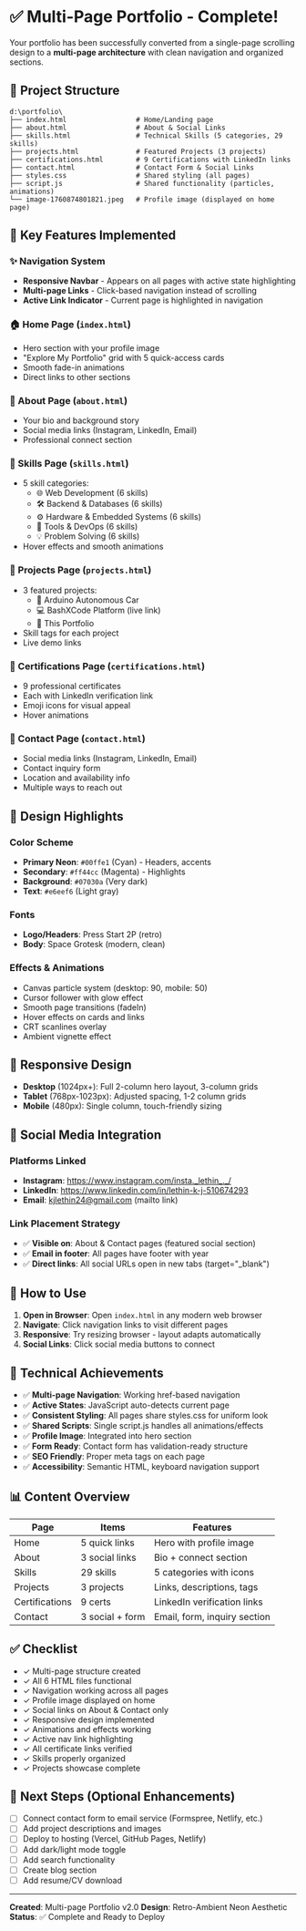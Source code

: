 # ✅ Multi-Page Portfolio - Complete!

Your portfolio has been successfully converted from a single-page scrolling design to a **multi-page architecture** with clean navigation and organized sections.

## 📁 Project Structure

```
d:\portfolio\
├── index.html                 # Home/Landing page
├── about.html                 # About & Social Links
├── skills.html                # Technical Skills (5 categories, 29 skills)
├── projects.html              # Featured Projects (3 projects)
├── certifications.html        # 9 Certifications with LinkedIn links
├── contact.html               # Contact Form & Social Links
├── styles.css                 # Shared styling (all pages)
├── script.js                  # Shared functionality (particles, animations)
└── image-1760874801821.jpeg   # Profile image (displayed on home page)
```

## 🎯 Key Features Implemented

### ✨ Navigation System
- **Responsive Navbar** - Appears on all pages with active state highlighting
- **Multi-page Links** - Click-based navigation instead of scrolling
- **Active Link Indicator** - Current page is highlighted in navigation

### 🏠 Home Page (`index.html`)
- Hero section with your profile image
- "Explore My Portfolio" grid with 5 quick-access cards
- Smooth fade-in animations
- Direct links to other sections

### 👤 About Page (`about.html`)
- Your bio and background story
- Social media links (Instagram, LinkedIn, Email)
- Professional connect section

### 🎯 Skills Page (`skills.html`)
- 5 skill categories:
  - 🌐 Web Development (6 skills)
  - 🛠️ Backend & Databases (6 skills)
  - ⚙️ Hardware & Embedded Systems (6 skills)
  - 🚀 Tools & DevOps (6 skills)
  - 💡 Problem Solving (6 skills)
- Hover effects and smooth animations

### 🚀 Projects Page (`projects.html`)
- 3 featured projects:
  - 🚗 Arduino Autonomous Car
  - 💻 BashXCode Platform (live link)
  - 🎨 This Portfolio
- Skill tags for each project
- Live demo links

### 📜 Certifications Page (`certifications.html`)
- 9 professional certificates
- Each with LinkedIn verification link
- Emoji icons for visual appeal
- Hover animations

### 📧 Contact Page (`contact.html`)
- Social media links (Instagram, LinkedIn, Email)
- Contact inquiry form
- Location and availability info
- Multiple ways to reach out

## 🎨 Design Highlights

### Color Scheme
- **Primary Neon**: `#00ffe1` (Cyan) - Headers, accents
- **Secondary**: `#ff44cc` (Magenta) - Highlights
- **Background**: `#07030a` (Very dark)
- **Text**: `#e6eef6` (Light gray)

### Fonts
- **Logo/Headers**: Press Start 2P (retro)
- **Body**: Space Grotesk (modern, clean)

### Effects & Animations
- Canvas particle system (desktop: 90, mobile: 50)
- Cursor follower with glow effect
- Smooth page transitions (fadeIn)
- Hover effects on cards and links
- CRT scanlines overlay
- Ambient vignette effect

## 📱 Responsive Design
- **Desktop** (1024px+): Full 2-column hero layout, 3-column grids
- **Tablet** (768px-1023px): Adjusted spacing, 1-2 column grids
- **Mobile** (480px): Single column, touch-friendly sizing

## 🔧 Social Media Integration

### Platforms Linked
- **Instagram**: https://www.instagram.com/insta._lethin_._/
- **LinkedIn**: https://www.linkedin.com/in/lethin-k-j-510674293
- **Email**: kjlethin24@gmail.com (mailto link)

### Link Placement Strategy
- ✅ **Visible on**: About & Contact pages (featured social section)
- ✅ **Email in footer**: All pages have footer with year
- ✅ **Direct links**: All social URLs open in new tabs (target="_blank")

## 🚀 How to Use

1. **Open in Browser**: Open `index.html` in any modern web browser
2. **Navigate**: Click navigation links to visit different pages
3. **Responsive**: Try resizing browser - layout adapts automatically
4. **Social Links**: Click social media buttons to connect

## 🎯 Technical Achievements

- ✅ **Multi-page Navigation**: Working href-based navigation
- ✅ **Active States**: JavaScript auto-detects current page
- ✅ **Consistent Styling**: All pages share styles.css for uniform look
- ✅ **Shared Scripts**: Single script.js handles all animations/effects
- ✅ **Profile Image**: Integrated into hero section
- ✅ **Form Ready**: Contact form has validation-ready structure
- ✅ **SEO Friendly**: Proper meta tags on each page
- ✅ **Accessibility**: Semantic HTML, keyboard navigation support

## 📊 Content Overview

| Page | Items | Features |
|------|-------|----------|
| Home | 5 quick links | Hero with profile image |
| About | 3 social links | Bio + connect section |
| Skills | 29 skills | 5 categories with icons |
| Projects | 3 projects | Links, descriptions, tags |
| Certifications | 9 certs | LinkedIn verification links |
| Contact | 3 social + form | Email, form, inquiry section |

## ✅ Checklist

- ✓ Multi-page structure created
- ✓ All 6 HTML files functional
- ✓ Navigation working across all pages
- ✓ Profile image displayed on home
- ✓ Social links on About & Contact only
- ✓ Responsive design implemented
- ✓ Animations and effects working
- ✓ Active nav link highlighting
- ✓ All certificate links verified
- ✓ Skills properly organized
- ✓ Projects showcase complete

## 🎉 Next Steps (Optional Enhancements)

- [ ] Connect contact form to email service (Formspree, Netlify, etc.)
- [ ] Add project descriptions and images
- [ ] Deploy to hosting (Vercel, GitHub Pages, Netlify)
- [ ] Add dark/light mode toggle
- [ ] Add search functionality
- [ ] Create blog section
- [ ] Add resume/CV download

---

**Created**: Multi-page Portfolio v2.0
**Design**: Retro-Ambient Neon Aesthetic
**Status**: ✅ Complete and Ready to Deploy
